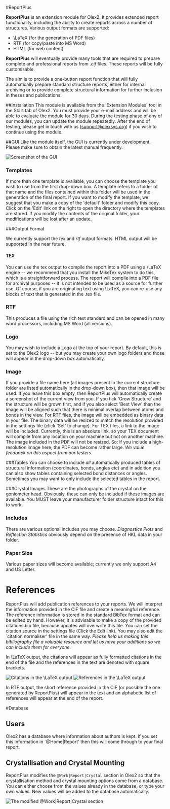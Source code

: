 #ReportPlus

**ReportPlus** is an extension module for Olex2. It provides extended report functionality, including the ability to create reports across a number of structures. Various output formats are supported:

- \LaTeX (for the generation of PDF files)
- RTF (for copy/paste into MS Word)
- HTML (for web content)

**ReportPlus** will eventually provide many tools that are required to prepare complete and professional reports from *.cif* files. These reports will be fully customisable.

The aim is to provide a one-button report function that will fully automatically prepare standard structure reports, either for internal archiving or to provide complete structural information for further inclusion in theses and publications.

##Installation
This module is available from the 'Extension Modules' tool in the Start tab of Olex2. You must provide your e-mail address and will be able to evaluate the module for 30 days. During the testing phase of any of our modules, you can update the module repeatedly. After the end of testing, please get in touch with us (support@olexsys.org) if you wish to continue using the module.

##GUI
Like the module itself, the GUI is currently under development. Please make sure to obtain the latest manual frequently.

![Screenshot of the GUI](/images/screenshot.png)

### Templates

If more than one template is available, you can choose the template you wish to use from the first drop-down box. A template refers to a folder of that name and the files contained within this folder will be used in the generation of the final report. If you want to modify the template, we suggest that you make a copy of the 'default' folder and modify this copy. Click on the 'Edit' link on the right to open the directory where the templates are stored. If you modify the contents of the original folder, your modifications will be lost after an update.

###Output Format

We currently support the _tex_ and _rtf_ output formats. HTML output will be supported in the near future.

#### TEX

You can use the tex output to compile the report into a PDF using a \LaTeX engine -- we recommend that you install the MikeTex system to do this, which is a straightforward process.
The report will compile into a PDF file for archival purposes -- it is not intended to be used as a source for further use. Of course, if you are originating text using \LaTeX, you can re-use any blocks of text that is generated in the .tex file.
	
### RTF

This produces a file using the rich text standard and can be opened in many word processors, including MS Word (all versions).

### Logo
You may wish to include a Logo at the top of your report. By default, this is set to the Olex2 logo -- but you may create your own logo folders and those will appear in the drop-down box automatically.

### Image
If you provide a file name here (all images present in the current structure folder are listed automatically in the drop-down box), then that image will be used.
If you leave this box empty, then ReportPlus will automatically create a screenshot of the current view from you. If you tick 'Grow Structure' and the structure will be grown first, and if you also select 'Best View' than the image will be aligned such that there is minimal overlap between atoms and bonds in the view.
For RTF files, the image will be embedded as binary data in your file. The binary data will be resized to match the resolution provided in the settings file (click 'Set' to change). For TEX files, a link to the image will be included. Currently, this is an absolute link, so your TEX document will compile from any location on your machine but not on another machine. The image included in the PDF will not be resized. So: if you include a high-resolution image here, the PDF can become rather large. _We value feedback on this aspect from our testers_.


###Tables
You can choose to include _all_ automatically produced tables of structural information (coordinates, bonds, angles etc) and in addition you can also show tables containing selected bond distances or angles. Sometimes you may want to only include the selected tables in the report.

###Crystal Images
These are the photographs of the crystal on the goniometer head. Obviously, these can only be included if these images are available. You MUST leave your manufacturer folder structure intact for this to work.

### Includes
There are various optional includes you may choose. _Diagnostics Plots_ and _Reflection Statistics_ obviously depend on the presence of HKL data in your folder.

### Paper Size
Various paper sizes will become available; currently we only support A4 and US Letter.


# References

ReportPlus will add publication references to your reports. We will interpret the information provided in the CIF file and create a meaningful reference. The reference information is stored in the standard BibTex format and can be edited by hand. However, it is advisable to make a copy of the provided citations.bib file, because updates will overwrite this file. You can set the citation source in the settings file (Click the Edit link). You may also edit the `citation normaliser' file in the same way. _Please help us making this bibliography file a valuable resource and let us have your additions so we can include them for everyone_.

In \LaTeX output, the citations will appear as fully formatted citations in the end of the file and the references in the text are denoted with square brackets.

![Citations in the \LaTeX output](/images/citations.png)
![References in the \LaTeX output](/images/references.png)

In RTF output, the short reference provided in the CIF (or possible the one generated by ReportPlus) will appear in the text and an alphabetic list of references will appear at the end of the report.


#Database

## Users
Olex2 has a database where information about authors is kept. If you set this information in `@Home|Report' then this will come through to your final report.

## Crystallisation and Crystal Mounting
ReportPlus modifies the `@Work|Report|Crystal` section in Olex2 so that the crystallisation method and crystal mounting options come from a database. You can either choose from the values already in the database, or type your own values. New values will be added to the database automatically.

![The modified `@Work|Report|Crystal` section](/images/modified_crystal_section.png)

